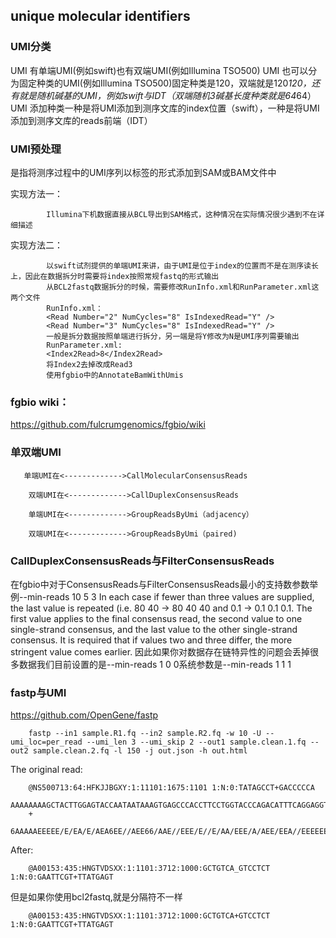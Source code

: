 ##  unique molecular identifiers

### UMI分类

UMI 有单端UMI(例如swift)也有双端UMI(例如Illumina TSO500)
UMI 也可以分为固定种类的UMI(例如Illumina TSO500)固定种类是120，双端就是120*120，还有就是随机碱基的UMI，例如swift与IDT（双端随机3碱基长度种类就是64*64）
UMI 添加种类一种是将UMI添加到测序文库的index位置（swift），一种是将UMI添加到测序文库的reads前端（IDT）

### UMI预处理

是指将测序过程中的UMI序列以标签的形式添加到SAM或BAM文件中

实现方法一：

            Illumina下机数据直接从BCL导出到SAM格式，这种情况在实际情况很少遇到不在详细描述
实现方法二：

            以swift试剂提供的单端UMI来讲，由于UMI是位于index的位置而不是在测序读长上，因此在数据拆分时需要将index按照常规fastq的形式输出
            从BCL2fastq数据拆分的时候，需要修改RunInfo.xml和RunParameter.xml这两个文件
            RunInfo.xml：
            <Read Number="2" NumCycles="8" IsIndexedRead="Y" />
            <Read Number="3" NumCycles="8" IsIndexedRead="Y" />
            一般是拆分数据按照单端进行拆分，另一端是将Y修改为N是UMI序列需要输出
            RunParameter.xml:
            <Index2Read>8</Index2Read>
            将Index2去掉改成Read3
            使用fgbio中的AnnotateBamWithUmis
            
            
### fgbio wiki：
https://github.com/fulcrumgenomics/fgbio/wiki

### 单双端UMI

       单端UMI在<------------->CallMolecularConsensusReads

        双端UMI在<------------->CallDuplexConsensusReads

        单端UMI在<------------->GroupReadsByUmi（adjacency）

        双端UMI在<------------->GroupReadsByUmi（paired)

### CallDuplexConsensusReads与FilterConsensusReads

在fgbio中对于ConsensusReads与FilterConsensusReads最小的支持数参数举例--min-reads 10 5 3
In each case if fewer than three values are supplied, the last value is repeated (i.e. 80 40 -> 80 40 40 and 0.1 -> 0.1 0.1 0.1. The first value applies to the final consensus read, the second value to one single-strand consensus, and the last value to the other single-strand consensus. It is required that if values two and three differ, the more stringent value comes earlier.
因此如果你对数据存在链特异性的问题会丢掉很多数据我们目前设置的是--min-reads 1 0 0系统参数是--min-reads 1 1 1


### fastp与UMI
https://github.com/OpenGene/fastp

        fastp --in1 sample.R1.fq --in2 sample.R2.fq -w 10 -U --umi_loc=per_read --umi_len 3 --umi_skip 2 --out1 sample.clean.1.fq --out2 sample.clean.2.fq -l 150 -j out.json -h out.html            
The original read:

        @NS500713:64:HFKJJBGXY:1:11101:1675:1101 1:N:0:TATAGCCT+GACCCCCA
        AAAAAAAAGCTACTTGGAGTACCAATAATAAAGTGAGCCCACCTTCCTGGTACCCAGACATTTCAGGAGGTCGGGAAA
        +
        6AAAAAEEEEE/E/EA/E/AEA6EE//AEE66/AAE//EEE/E//E/AA/EEE/A/AEE/EEA//EEEEEEEE6EEAA
          
After:

        @A00153:435:HNGTVDSXX:1:1101:3712:1000:GCTGTCA_GTCCTCT 1:N:0:GAATTCGT+TTATGAGT

但是如果你使用bcl2fastq,就是分隔符不一样

        @A00153:435:HNGTVDSXX:1:1101:3712:1000:GCTGTCA+GTCCTCT 1:N:0:GAATTCGT+TTATGAGT



